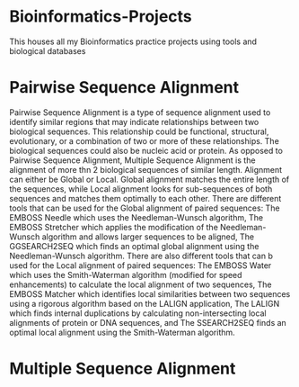 # Bioinformatics-Projects
This houses all my Bioinformatics practice projects using tools and biological databases

# Pairwise Sequence Alignment
Pairwise Sequence Alignment is a type of sequence alignment used to identify similar regions that may indicate relationships between two biological sequences. This relationship could be functional, structural, evolutionary, or a combination of two or more of these relationships. The biological sequences could also be nucleic acid or protein. As opposed to Pairwise Sequence Alignment, Multiple Sequence Alignment is the alignment of more thn 2 biological sequences of similar length. 
Alignment can either be Global or Local. Global alignment matches the entire length of the sequences, while Local alignment looks for sub-sequences of both sequences and matches them optimally to each other.
There are different tools that can be used for the Global alignment of paired sequences: The EMBOSS Needle which uses the Needleman-Wunsch algorithm, The EMBOSS Stretcher which applies the modification of the Needleman-Wunsch algorithm and allows larger sequences to be aligned, The GGSEARCH2SEQ which finds an optimal global alignment using the Needleman-Wunsch algorithm.
There are also different tools that can b used for the Local alignment of paired sequences: The EMBOSS Water which uses the Smith-Waterman algorithm (modified for speed enhancements) to calculate the local alignment of two sequences, The EMBOSS Matcher which identifies local similarities between two sequences using a rigorous algorithm based on the LALIGN application, The LALIGN which finds internal duplications by calculating non-intersecting local alignments of protein or DNA sequences, and The SSEARCH2SEQ finds an optimal local alignment using the Smith-Waterman algorithm.
# Multiple Sequence Alignment
